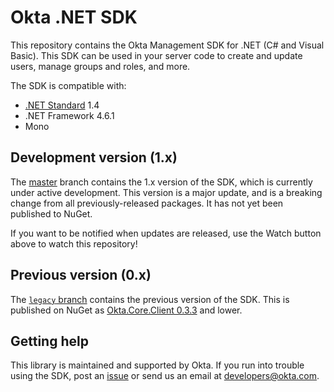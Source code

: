 # Okta .NET SDK

This repository contains the Okta Management SDK for .NET (C# and Visual Basic). This SDK can be used in your server code to create and update users, manage groups and roles, and more.

The SDK is compatible with:
* [.NET Standard](https://docs.microsoft.com/en-us/dotnet/standard/library) 1.4
* .NET Framework 4.6.1
* Mono

## Development version (1.x)

The [master](https://github.com/okta/okta-sdk-dotnet/tree/master) branch contains the 1.x version of the SDK, which is currently under active development. This version is a major update, and is a breaking change from all previously-released packages. It has not yet been published to NuGet.

If you want to be notified when updates are released, use the Watch button above to watch this repository!

## Previous version (0.x)

The [`legacy` branch](https://github.com/okta/okta-sdk-dotnet/tree/legacy) contains the previous version of the SDK. This is published on NuGet as [Okta.Core.Client 0.3.3](https://www.nuget.org/packages/Okta.Core.Client/0.3.3) and lower.

## Getting help

This library is maintained and supported by Okta. If you run into trouble using the SDK, post an [issue](https://github.com/okta/okta-sdk-dotnet/issues) or send us an email at [developers@okta.com](mailto:developers@okta.com).